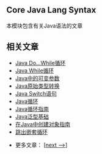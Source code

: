## Core Java Lang Syntax

本模块包含有关Java语法的文章

## 相关文章

+ [Java Do...While循环](docs/Java-Do-While循环.md)
+ [Java While循环](docs/Java-While循环.md)
+ [Java中的可变参数](docs/Java中的可变参数.md)
+ [Java原始类型转换](docs/Java原始类型转换.md)
+ [Java Switch语句](docs/Java-Switch语句.md)
+ [Java循环](docs/Java-for循环.md)
+ [Java循环指南](docs/Java循环指南.md)
+ [Java泛型基础](docs/Java泛型基础.md)
+ [在Java中创建对象指南](docs/在Java中创建对象指南.md)
+ [跳出嵌套循环](docs/跳出嵌套循环.md)

- 更多文章： [[next -->]](../java-lang-syntax-2/README.md)
